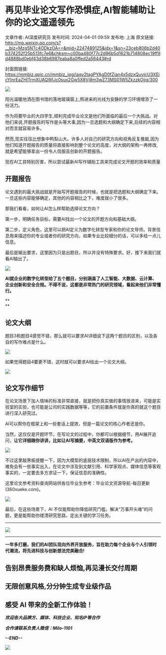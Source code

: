 # 再见毕业论文写作恐惧症,AI智能辅助让你的论文遥遥领先

文章作者: AI深度研究员
发布时间: 2024-04-01 09:59
发布地: 上海
原文链接: http://mp.weixin.qq.com/s?__biz=Mzg5NTc4ODkzOA==&mid=2247489125&idx=1&sn=23ceb806b2d40b374252f25b513fc7e6&chksm=c00ba480f77c2d96b5d1621b714808ec19ff9d4888bd0ebf43d38b6987eaba8a0ffed2a56443#rd

封面图链接: https://mmbiz.qpic.cn/mmbiz_jpg/iaqv2tagPYAgD0fZian4x5dzxQuvicU3XEicYInrEaZHlTrmXUAQWlJc0sux2Gw5X8Vj9m3wZ73MS01W5ZkzzkOjjg/300

![](https://mmbiz.qpic.cn/mmbiz_jpg/iaqv2tagPYAgD0fZian4x5dzxQuvicU3XEicgOtw8RrVZuPAy2yhH29PdJvdPfxSgFlF8jLb0H4sBiaKvDa3ymYe7MA/640?wx_fmt=other&from=appmsg)

阳光温暖地洒在图书馆的落地玻璃窗上,照进来的光线为安静的学习环境增添了一份活力。

作为将要毕业的大四学生,顺利完成毕业论文是他们所面临的最后一个大挑战。对他们来说,开题报告的写作是头等大事,因为一旦选题和大纲确定下来,后续的内容相对而言就容易许多。

然而,现实往往比想象中鸭梨山大。许多人对自己的研究方向和视角反复推敲,因为他们知道开题报告的质量将直接影响到整个论文的高度，对大纲的架构一再修改,就是希望能够拿出一份令人信服且创新的开题报告。

现在AI工具特别厉害，所以尝试最新AI写作辅助工具来完成论文开题的效率和质量

## 开题报告

论文遇到的最大挑战就是开始写开题报告的时候，也就是把选题和大纲确定下来。一旦这些内容能够确定，其他的内容相比之下，难度就小了很多。

那我们看看，如何让AI怎么样帮助选择论文方向？

第一步，明确任务目标，需要Al找出一个论文的开题方向和基础大纲。

第二步，定义角色，这里可以把Al定义为数字化转型专家和你的论文导师。背景信息用来描述你的专业或者你的研究方向，如果专业比较细分的话，可以多给一点儿信息。

最后是输出要求，这里因为只是出题目，所以并没有特殊要求。好，接下来我们就看Al输出了。

![](https://mmbiz.qpic.cn/mmbiz_png/iaqv2tagPYAgD0fZian4x5dzxQuvicU3XEic5uyPiavbGyBS3b9bQJfpkTFMSUPlZRTfib5kzAtH0TB5epHwUvblQZiaw/640?wx_fmt=png&from=appmsg)

**Al就企业的数字化转型给了五个题目，分别涵盖了人工智能、大数据、云计算、企业创新和安全合规。不得不说，这都是非常热门的研究领域，看起来他们非常懂行。**

**  
**

## 论文大纲

题目3和题目4感觉不错，那么就可以要求AI详细说下这两个题目的区别，以及各自的写作难点是什么。

![](https://mmbiz.qpic.cn/mmbiz_png/iaqv2tagPYAgD0fZian4x5dzxQuvicU3XEic9GxKbicwHZYL8PcaFiaWyZG2ibJO8pyp9c3QeI5eDbIYmZPEd0MICw23Q/640?wx_fmt=png&from=appmsg)

如果觉得题目4要更不错，这时就可以要求AI给出一个论文大纲。

![](https://mmbiz.qpic.cn/mmbiz_png/iaqv2tagPYAgD0fZian4x5dzxQuvicU3XEicicmvOE0IB5VmV52ZbT4mGUiamiciaK1zrzTwicKpBkSh3hMTlVLzib6m18YQ/640?wx_fmt=png&from=appmsg)

  

## 论文写作细节

在论文场景下加人情味的标准非常直接，就是把你真实做的事情放进来，可能是实验室的实验，也可能是公司的实践数据等等，它的前置条件就是你真的就这个题目进行深入研究过。

Al可以帮你在框架上和一些套话上提效，但是一篇论文的核心作者还是你。

当然，这仅仅是开题环节，在写论文的过程中，你都可以根据细节，用Al展开追问，**让它详细跟你讲讲，比如让AI写摘要，中英文双语版作为参考。**

![](https://mmbiz.qpic.cn/mmbiz_png/iaqv2tagPYAgD0fZian4x5dzxQuvicU3XEicLI6NXiblz4H7zpMKXw1GkKS1DvR0Na3xwRLdAiaKkmtmvoaFo8bDM54Q/640?wx_fmt=png&from=appmsg)

  

不过这里敲黑板提醒一下，因为大模型的底层技术限制，所以AI在产出的内容中，难免会有一些事实出入，在论文中涉及到文献引用、科学家观点、媒体信息等客观事实的，一定要去多方求证一下，保证信息的准确性。

这里论文参考资料查询网站供各位毕业生参考：毕业论文资源导航-每日更新 (360xueke.com)。

![](https://mmbiz.qpic.cn/mmbiz_png/iaqv2tagPYAgD0fZian4x5dzxQuvicU3XEicuWAnTKLs0dwWIdgwWwDqSXJibLv9OxHsfcfiacAZJNibpoks23UhFcFKQ/640?wx_fmt=png&from=appmsg)

  

  

最后，在这些场景下，Al 不仅能帮助你降低研究门槛，解决“万事开头难”的问题，更是能帮助你缕清研究思路，定出关键的学习任务。

* * *

![](https://mmbiz.qpic.cn/mmbiz_png/iaqv2tagPYAhtRhTOjz2QwH4dIlC3YUcYbaicMEwjqQqh06Yhdd7EH3r9wiaMRArLz0a6Zhx6uiaUD7hguPfbY0nAg/640?wx_fmt=png&from=appmsg)

****

**一年多打磨，我们的AI团队现向外界开放服务，旨在助力每个企业与个人引领时代潮流，将先进科技与创新想法完美融合!**

##  告别昂贵服务费和缺人烦恼,再见漫长交付周期

## 无限创意风格,分分钟生成专业级作品

## 感受 AI 带来的全新工作体验！

_**欢迎各大品牌方、媒体、科技企业、知名IP等合作**_

 _**合作请联系负责人微信：Milo-1101**_

 _**\--END--**_

![](https://mmbiz.qpic.cn/mmbiz/iaqv2tagPYAgD0fZian4x5dzxQuvicU3XEictVzfPhmB6rpr7e1sY7rha2NOkyTAc1eHODYpkWia1cQj9bBOIo0oLpg/640?wx_fmt=bmp&from=appmsg)

